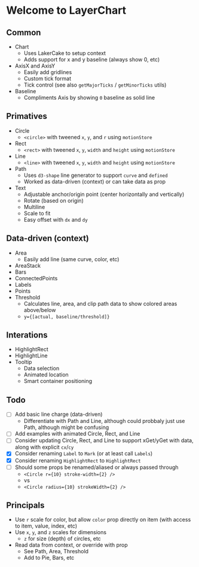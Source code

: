 <div class="bg-white p-2 m-2 rounded shadow-lg border">
<div class="prose">

# Welcome to LayerChart

## Common

- Chart
  - Uses LakerCake to setup context
  - Adds support for x and y baseline (always show 0, etc)
- AxisX and AxisY
  - Easily add gridlines
  - Custom tick format
  - Tick control (see also `getMajorTicks` / `getMinorTicks` utils)
- Baseline
  - Compliments Axis by showing `0` baseline as solid line

## Primatives

- Circle
  - `<circle>` with tweened `x`, `y`, and `r` using `motionStore`
- Rect
  - `<rect>` with tweened `x`, `y`, `width` and `height` using `motionStore`
- Line
  - `<line>` with tweened `x`, `y`, `width` and `height` using `motionStore`
- Path
  - Uses `d3-shape` line generator to support `curve` and `defined`
  - Worked as data-driven (context) or can take data as prop
- Text
  - Adjustable anchor/origin point (center horizontally and vertically)
  - Rotate (based on origin)
  - Multiline
  - Scale to fit
  - Easy offset with `dx` and `dy`

## Data-driven (context)

- Area
  - Easily add line (same curve, color, etc)
- AreaStack
- Bars
- ConnectedPoints
- Labels
- Points
- Threshold
  - Calculates line, area, and clip path data to show colored areas above/below
  - `y={[actual, baseline/threshold]}`

## Interations

- HighlightRect
- HighlightLine
- Tooltip
  - Data selection
  - Animated location
  - Smart container positioning

## Todo

- [ ] Add basic line charge (data-driven)
  - Differentiate with Path and Line, although could probbaly just use Path, although might be confusing
- [ ] Add examples with animated Circle, Rect, and Line
- [ ] Consider updating Circle, Rect, and Line to support xGet/yGet with data, along with explicit `cx`/`cy`
- [x] Consider renaming `Label` to `Mark` (or at least call `Labels`)
- [x] Consider renaming `HighlightRect` to `HighlightRect`
- [ ] Should some props be renamed/aliased or always passed through
  - `<Circle r={10} stroke-width={2} />`
  - vs
  - `<Circle radius={10} strokeWidth={2} />`

## Principals

- Use `r` scale for color, but allow `color` prop directly on item (with access to item, value, index, etc)
- Use `x`, `y`, and `z` scales for dimensions
  - `z` for size (depth) of circles, etc
- Read data from context, or override with prop
  - See Path, Area, Threshold
  - Add to Pie, Bars, etc

</div>
</div>
